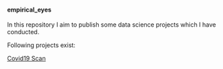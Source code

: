 #### empirical_eyes

In this repository I aim to publish some data science projects which I have conducted. 

Following projects exist:

[Covid19 Scan](http://http://18.192.208.203:8501/)



